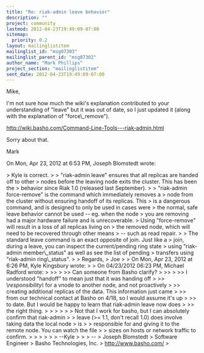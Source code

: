 ```yaml
---
title: "Re: riak-admin leave behavior"
description: ""
project: community
lastmod: 2012-04-23T19:49:09-07:00
sitemap:
  priority: 0.2
layout: mailinglistitem
mailinglist_id: "msg07303"
mailinglist_parent_id: "msg07302"
author_name: "Mark Phillips"
project_section: "mailinglistitem"
sent_date: 2012-04-23T19:49:09-07:00
---
```



Mike,

I'm not sure how much the wiki's explanation contributed to your
understanding of "leave" but it was out of date, so I just updated it
(along with the explanation of "force\\_remove").

http://wiki.basho.com/Command-Line-Tools---riak-admin.html

Sorry about that.

Mark


On Mon, Apr 23, 2012 at 6:53 PM, Joseph Blomstedt  wrote:

&gt; Kyle is correct.
&gt;
&gt; "riak-admin leave" ensures that all replicas are handed off to other
&gt; nodes before the leaving node exits the cluster. This has been the
&gt; behavior since Riak 1.0 (released last September).
&gt;
&gt; "riak-admin force-remove" is the command which immediately removes a
&gt; node from the cluster without ensuring handoff of its replicas. This
&gt; is a dangerous command, and is designed to only be used in cases were
&gt; the normal, safe leave behavior cannot be used -- eg. when the node
&gt; you are removing had a major hardware failure and is unrecoverable.
&gt; Using "force-remove" will result in a loss of all replicas living on
&gt; the removed node, which will need to be recovered through other means
&gt; -- such as read repair.
&gt;
&gt; The standard leave command is an exact opposite of join. Just like a
&gt; join, during a leave, you can inspect the current/pending ring state
&gt; using "riak-admin member\\_status" as well as see the list of pending
&gt; transfers using "riak-admin ring\\_status".
&gt;
&gt; Regards,
&gt; Joe
&gt;
&gt; On Mon, Apr 23, 2012 at 6:26 PM, Kyle Kingsbury  wrote:
&gt; &gt; On 04/23/2012 06:23 PM, Michael Radford wrote:
&gt; &gt;&gt;
&gt; &gt;&gt; Can someone from Basho clarify?
&gt; &gt;&gt;
&gt; &gt;&gt; I understood "handoff" to mean just that it was handing off
&gt; &gt;&gt; \\*responsibility\\* for a vnode to another node, and not proactively
&gt; &gt;&gt; creating additional replicas of the data. This information just came
&gt; &gt;&gt; from our technical contact at Basho on 4/18, so I would assume it's up
&gt; &gt;&gt; to date. But I would be happy to learn that riak-admin leave now does
&gt; &gt;&gt; the right thing.
&gt; &gt;
&gt; &gt;
&gt; &gt; Not that I work for basho, but I can absolutely confirm that riak-admin
&gt; &gt; leave (&gt;= 1.1, don't recall 1.0) does involve taking data the local node
&gt; is
&gt; &gt; responsible for and giving it to the remote node. You can watch the file
&gt; &gt; sizes on hosts or network traffic to confirm.
&gt; &gt;
&gt; &gt;
&gt; &gt; --Kyle
&gt; &gt;
&gt; --
&gt; Joseph Blomstedt 
&gt; Software Engineer
&gt; Basho Technologies, Inc.
&gt; http://www.basho.com/
&gt;

